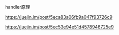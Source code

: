 handler原理

https://juejin.im/post/5eca83a06fb9a047f93726c9

https://juejin.im/post/5ec53e94e51d4578946725e9